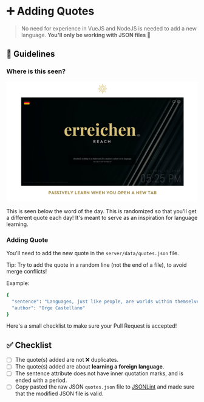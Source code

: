 # ➕ Adding Quotes

> No need for experience in VueJS and NodeJS is needed to add a new language. **You'll only be working with JSON files 🎉**

## 📝 Guidelines

### Where is this seen?
![Main Screenshot](screenshots/main_screenshot.png)

This is seen below the word of the day. This is randomized so that you'll get a different quote each day! It's meant to serve as an inspiration for language learning.

### Adding Quote
You'll need to add the new quote in the `server/data/quotes.json` file.

Tip: Try to add the quote in a random line (not the end of a file), to avoid merge conflicts!

Example:
```sh
{
  "sentence": "Languages, just like people, are worlds within themselves. They have the incredible ability to provide us with a clearer, more profound and detailed perspective of a culture and its views on life, nature, and death.",
  "author": "Orge Castellano"
}
```

Here's a small checklist to make sure your Pull Request is accepted!

## ✅ Checklist
- [ ] The quote(s) added are not ❌ duplicates.
- [ ] The quote(s) added are about **learning a foreign language**.
- [ ] The sentence attribute does not have inner quotation marks, and is ended with a period.
- [ ] Copy pasted the raw JSON `quotes.json` file to [JSONLint](https://jsonlint.com/) and made sure that the modified JSON file is valid.
